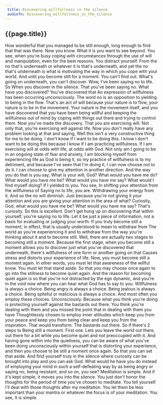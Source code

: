 ```yaml
---
 title: Discovering willfullness in the silence
 audiofn: Discovering_willfullness_in_the_silence
---
```


## {{page.title}}

How wonderful that you managed to be still enough, long enough to find
that that was there. Now you know. What it is you want to see beyond.
You see, when you're busy coping with circumstances through the use of
will and manipulation, even for the best reasons. You distract yourself.
From the no that's underneath or whatever it is that's underneath, and
yet the no that's underneath is what is motivating the way in which you
cope with your world. And until you become still for a moment. You can't
find out. What's going on underneath, you can't discover. Wow, I've been
saying no to life. So When you discover in the silence. That you've been
saying no. What have you discovered? You've discovered that An
expression of willfulness has been occurring unconsciously. The word no
is an opposition to yielding to being in the flow. That's an act of will
because your nature is to flow, your nature is to be in the movement.
Your nature is the movement itself, and you have discovered that you
have been being willful and keeping the willfulness out of mind by
coping with things out there and trying to control them. Now you've made
the discovery. That you are exercising will. Not only that, you're
exercising will against life. Now you don't really have any problem
looking at that and saying, Well this isn't a very constructive thing
for me to be doing. I don't know if I want to be doing this. I know I
don't want to be doing this because I know if I am practicing
willfulness. If I am exercising will at odds with life, at odds with
God. Not only am I going to be in an ongoing state of fear and anxiety,
I am blocking myself from experiencing life as God is being it, so my
practice of willfulness is to my detriment, and because I've seen that
I'm doing it, I can now choose not to do it. I can choose to give my
attention in another direction. And the way you do that is you say, What
is your will, God? What would you have me do? What would you have me be?
What would you have me say? What would I find myself doing? If I yielded
to you. You see, In shifting your attention from the willfulness of
Saying no to life, you are. Withdrawing your energy from it. And so the
no will diminish. Just because you're not giving it your attention and
you are giving your attention in the area of what? Curiosity, God, what
would you have me be? What would you have me say? That's curiosity. So
this is excellent. Don't get hung up on discovering that within
yourself, you're saying no to life. Let it be just a piece of
information, not a basis for evaluating or judging your worth. If you
truly become still a moment, in effect, that is usually understood to
mean to withdraw from The world as you're experiencing it and to
withdraw from the way you're thinking about it and to become still.
Well, there are actually two stages to becoming still a moment. Because
the first stage, when you become still a moment allows you to discover
just what you've discovered that underneath, there's willfulness of one
form or another going on that Causes stress and distorts your experience
of life. Now, you must become still a moment again. In other words, you
must let that awareness of the willful know. You must let that stand
aside. So that you may choose once again to go into the stillness to
become quiet again. And the reason for becoming quiet again is so that
you're not distracted by the ego dynamic, and you're in the void now
where you can hear what God has to say to you. Willfulness is always a
choice. Being angry is always a choice. Being jealous is always a
choice. Being spiteful or malicious is always a choice. And most often
you employ these choices. Unconsciously. Because what you think you're
doing is protecting yourself against the bastards out there. You think
you're dealing with them and you missed the point that in dealing with
them you have Thoughtlessly chosen to employ inner attitudes which keep
you from your peace and keep you from being clear and keep you from the
inspiration. That would transform. The bastards out there. So if there's
2 steps to Being still a moment. First one. Lets you leave the world out
there, out there for a bit while you become quiet and not preoccupied
with it. And having gone within into the quietness, you can be aware of
what you've been doing unconsciously within yourself that is distorting
your experience, and then you choose to be still a moment once again. So
that you can set that aside. And find yourself truly in the silence
where curiosity can be brought into play and you can ask God. What would
he have you do instead of employing your mind in such a self-defeating
way by as being angry or saying no, being resistant, and so on, you see?
Meditation is simple. And if it's kept simple, it moves you into the
silence. You just don't honor the thoughts for the period of time you've
chosen to meditate. You tell yourself I'll deal with those thoughts
after my meditation. You let them be less important than your mantra or
whatever the focus is of your meditation. You see, It is simple.

